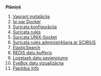 <b>Plāniņš</b></br>
1. <a href="https://github.com/MartinsZB/Suricata-training/blob/master/01-vagrant.txt">Vagrant instalācija</a></br>
2. <a href="https://github.com/MartinsZB/Suricata-training/blob/master/02-docker.txt">Īsi par Docker</a></br>
3. <a href="https://github.com/MartinsZB/Suricata-training/blob/master/03-suricata-config.txt">Suricata konfigurācija</a></br>
4. <a href="https://github.com/MartinsZB/Suricata-training/blob/master/04-rules.txt">Suricata rules</a></br>
5. <a href="https://github.com/MartinsZB/Suricata-training/blob/master/05-unix-socket.txt">Suricata UNIX-Socket</a></br>
6. <a href="https://github.com/MartinsZB/Suricata-training/blob/master/06-scirius.txt">Suricata rules administrēšana ar SCIRIUS</a></br>
7. <a href="https://github.com/MartinsZB/Suricata-training/blob/master/07-elasticsearch.txt">ElasticSearch</a></br>
8. <a href="https://github.com/MartinsZB/Suricata-training/blob/master/08-redis.txt">REDIS datu bufferis</a></br>
9. <a href="https://github.com/MartinsZB/Suricata-training/blob/master/09-logstash.txt">Logstash datu savienojums</a></br>
10. <a href="https://github.com/MartinsZB/Suricata-training/blob/master/10-evebox.txt">EveBox datu vizualizācija</a></br>
11. <a href="https://github.com/MartinsZB/Suricata-training/blob/master/11-final.txt">Papildus Info</a></br>
